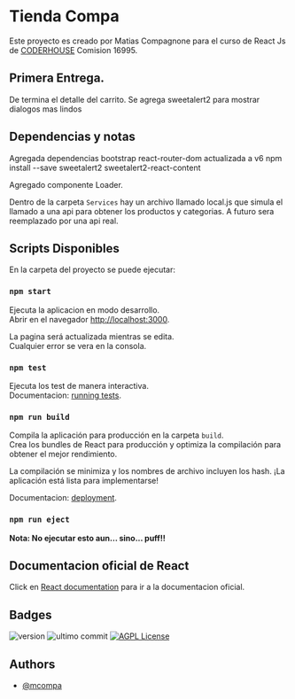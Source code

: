 # Tienda Compa

Este proyecto es creado por Matias Compagnone para el curso de React Js de
 [CODERHOUSE](https://www.coderhouse.com/) Comision 16995.

## Primera Entrega. 
De termina el detalle del carrito. Se agrega sweetalert2 para mostrar dialogos mas lindos

## Dependencias y notas
Agregada dependencias
    bootstrap
    react-router-dom actualizada a v6
    npm install --save sweetalert2 sweetalert2-react-content

Agregado componente Loader.

Dentro de la carpeta `Services` hay un archivo llamado local.js que simula el llamado a una api para obtener los productos y categorias.
A futuro sera reemplazado por una api real.

## Scripts Disponibles

En la carpeta del proyecto se puede ejecutar:

### `npm start`

Ejecuta la aplicacion en modo desarrollo.\
Abrir en el navegador [http://localhost:3000](http://localhost:3000).

La pagina será actualizada mientras se edita.\
Cualquier error se vera en la consola.

### `npm test`

Ejecuta los test de manera interactiva.\
Documentacion: [running tests](https://facebook.github.io/create-react-app/docs/running-tests).

### `npm run build`

Compila la aplicación para producción en la carpeta `build`.\
Crea los bundles de React para producción y optimiza la compilación 
para obtener el mejor rendimiento.

La compilación se minimiza y los nombres de archivo incluyen los hash.
¡La aplicación está lista para implementarse!

Documentacion: [deployment](https://facebook.github.io/create-react-app/docs/deployment).

### `npm run eject`

**Nota: No ejecutar esto aun... sino... puff!!**

## Documentacion oficial de React

Click en [React documentation](https://reactjs.org/) para ir a la documentacion oficial.


## Badges

![version](https://img.shields.io/static/v1?label=Version&message=0.1.8&color=green)
![ultimo commit](https://img.shields.io/github/last-commit/mcompa/tiendacompa)
[![AGPL License](https://img.shields.io/badge/license-AGPL-blue.svg)](http://www.gnu.org/licenses/agpl-3.0)


## Authors

- [@mcompa](https://www.github.com/mcompa)

